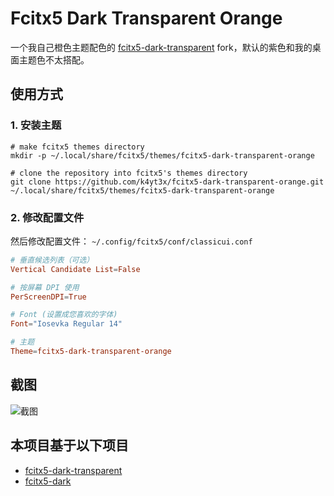# Fcitx5 Dark Transparent Orange

一个我自己橙色主题配色的 [fcitx5-dark-transparent](https://github.com/hosxy/fcitx5-dark-transparent) fork，默认的紫色和我的桌面主题色不太搭配。

## 使用方式

### 1. 安装主题

```shell
# make fcitx5 themes directory
mkdir -p ~/.local/share/fcitx5/themes/fcitx5-dark-transparent-orange

# clone the repository into fcitx5's themes directory
git clone https://github.com/k4yt3x/fcitx5-dark-transparent-orange.git ~/.local/share/fcitx5/themes/fcitx5-dark-transparent-orange
```

### 2. 修改配置文件

然后修改配置文件： `~/.config/fcitx5/conf/classicui.conf`

```conf
# 垂直候选列表（可选）
Vertical Candidate List=False

# 按屏幕 DPI 使用
PerScreenDPI=True

# Font (设置成您喜欢的字体)
Font="Iosevka Regular 14"

# 主题
Theme=fcitx5-dark-transparent-orange
```

## 截图

![截图](https://user-images.githubusercontent.com/21986859/94630817-50edd780-02b6-11eb-8dae-86f674ba6630.png)

## 本项目基于以下项目

- [fcitx5-dark-transparent](https://github.com/hosxy/fcitx5-dark-transparent)
- [fcitx5-dark](https://github.com/evansan/fcitx5-dark)
